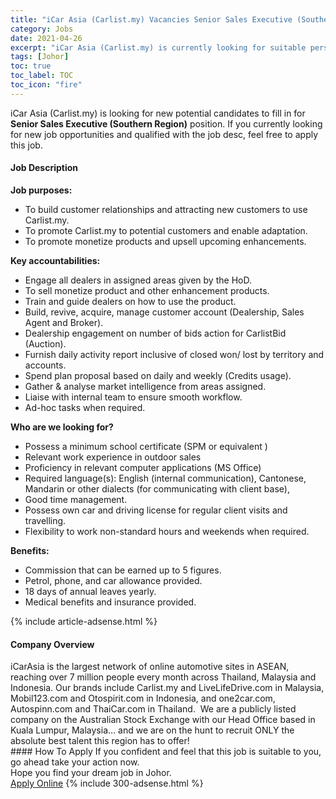 ```yaml
---
title: "iCar Asia (Carlist.my) Vacancies Senior Sales Executive (Southern Region)" 
category: Jobs 
date: 2021-04-26 
excerpt: "iCar Asia (Carlist.my) is currently looking for suitable person to fill in the Senior Sales Executive (Southern Region) which based in Johor" 
tags: [Johor] 
toc: true 
toc_label: TOC 
toc_icon: "fire" 
--- 
```


<p>iCar Asia (Carlist.my) is looking for new potential candidates to fill in for <b>Senior Sales Executive (Southern Region)</b> position. If you currently looking for new job opportunities and qualified with the job desc, feel free to apply this job.
</p><div><div><h4>Job Description</h4></div><div><div><span><div><p><strong>Job purposes:</strong></p><ul><li>To build customer relationships and attracting new customers to use Carlist.my.</li><li>To promote Carlist.my to potential customers and enable adaptation.</li><li>To promote monetize products and upsell upcoming enhancements.</li></ul><p><strong>Key accountabilities:</strong></p><ul><li>Engage all dealers in assigned areas given by the HoD.</li><li>To sell monetize product and other enhancement products.</li><li>Train and guide dealers on how to use the product.</li><li>Build, revive, acquire, manage customer account (Dealership, Sales Agent and Broker).</li><li>Dealership engagement on number of bids action for CarlistBid (Auction).</li><li>Furnish daily activity report inclusive of closed won/ lost by territory and accounts.</li><li>Spend plan proposal based on daily and weekly (Credits usage).</li><li>Gather &amp; analyse market intelligence from areas assigned.</li><li>Liaise with internal team to ensure smooth workflow.</li><li>Ad-hoc tasks when required.</li></ul><p><strong>Who are we looking for?</strong></p><ul><li>Possess a minimum school certificate (SPM or equivalent )</li><li>Relevant work experience in outdoor sales</li><li>Proficiency in relevant computer applications (MS Office)</li><li>Required language(s): English (internal communication), Cantonese, Mandarin or other dialects (for communicating with client base),</li><li>Good time management.</li><li>Possess own car and driving license for regular client visits and travelling.</li><li>Flexibility to work non-standard hours and weekends when required.</li></ul><p><strong>Benefits:</strong></p><ul><li>Commission that can be earned up to 5 figures.</li><li>Petrol, phone, and car allowance provided.</li><li>18 days of annual leaves yearly.</li><li>Medical benefits and insurance provided.</li></ul></div></span></div></div></div> 
{% include article-adsense.html %} 
<div><div><h4>Company Overview</h4></div><div><div><span><div><div>iCarAsia is the largest network of online automotive sites in ASEAN, reaching over 7 million people every month across Thailand, Malaysia and Indonesia. Our brands include Carlist.my and LiveLifeDrive.com in Malaysia, Mobil123.com and Otospirit.com in Indonesia, and one2car.com, Autospinn.com and ThaiCar.com in Thailand.&#160; We are a publicly listed company on the Australian Stock Exchange with our Head Office based in Kuala Lumpur, Malaysia&#8230; and we are on the hunt to recruit ONLY the absolute best talent this region has to offer!</div></div></span></div></div></div> 
#### How To Apply 
If you confident and feel that this job is suitable to you, go ahead take your action now. <br/> 
Hope you find your dream job in Johor. <br/> 
<a href="https://www.jobstreet.com.my/en/job/senior-sales-executive-southern-region-4548335?jobId=jobstreet-my-job-4548335&" class="btn btn--info" target="_blank" rel="nofollow noopenner">Apply Online</a> 
{% include 300-adsense.html %} 